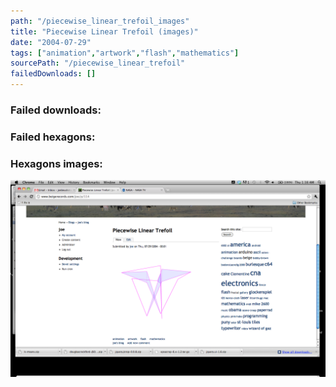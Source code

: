 ```yaml
---
path: "/piecewise_linear_trefoil_images"
title: "Piecewise Linear Trefoil (images)"
date: "2004-07-29"
tags: ["animation","artwork","flash","mathematics"]
sourcePath: "/piecewise_linear_trefoil"
failedDownloads: []
---
```



### Failed downloads:

### Failed hexagons:

### Hexagons images:
![piecewise_linear_trefoil.png](piecewise_linear_trefoil.png)
